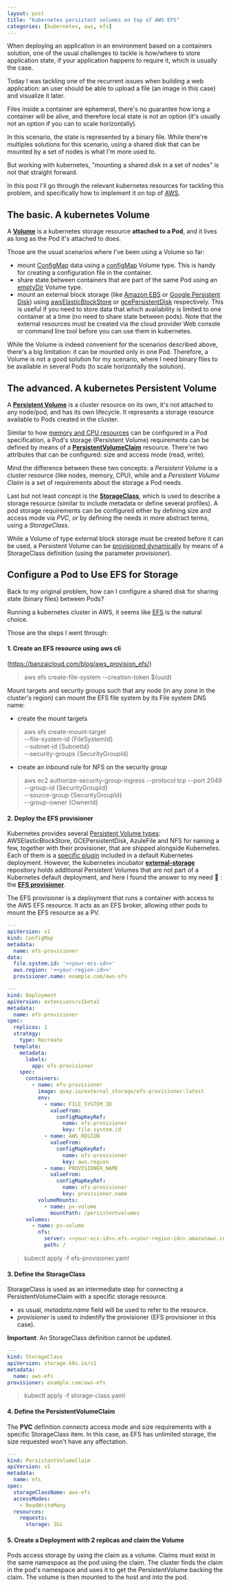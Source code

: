```yaml
---
layout: post
title: "Kubernetes persistent volumes on top of AWS EFS"
categories: [kubernetes, aws, efs]
---
```


When deploying an application in an environment based on a containers solution, one of the usual
challenges to tackle is how/where to store application state, if your application happens to
require it, which is usually the case.

Today I was tackling one of the recurrent issues when building a web application: an user should
be able to upload a file (an image in this case) and visualize it later.

Files inside a container are ephemeral, there's no guarantee how long a container will be alive,
and therefore local state is not an option (it's usually not an option if you can to scale
horizontally).

In this scenario, the state is represented by a binary file. While there're multiples solutions
for this scenario, using a shared disk that can be mounted by a set of nodes is what I'm more used to.

But working with kubernetes, "mounting a shared disk in a set of nodes" is not that straight forward.

In this post I'll go through the relevant kubernetes resources for tackling this problem, and specifically
how to implement it on top of [AWS](https://aws.amazon.com/).

## The basic. A kubernetes Volume

A [**Volume**](https://kubernetes.io/docs/concepts/storage/volumes/) is a kubernetes storage resource **attached
to a Pod**, and it lives as long as the Pod it's attached to does.

Those are the usual scenarios where I've been using a Volume so far:

- mount [ConfigMap](https://kubernetes.io/docs/tasks/configure-pod-container/configure-pod-configmap/) data
using a [configMap](https://kubernetes.io/docs/concepts/storage/volumes/#configmap) Volume type. This is handy
for creating a configuration file in the container.
- share state between containers that are part of the same Pod using an
[emptyDir](https://kubernetes.io/docs/concepts/storage/volumes/#emptydir) Volume type.
- mount an external block storage (like [Amazon EBS](https://aws.amazon.com/ebs/)
or [Google Persistent Disk](https://cloud.google.com/compute/docs/disks/)) using
[awsElasticBlockStore](https://kubernetes.io/docs/concepts/storage/volumes/#awselasticblockstore)
or [gcePersistentDisk](https://kubernetes.io/docs/concepts/storage/volumes/#gcepersistentdisk) respectively. This
is useful if you need to store data that which availability is limited to one container at a time (no need to share
state between pods). Note that the external resources must be created via the cloud provider Web console or
command line tool before you can use them in kubernetes.

While the Volume is indeed convenient for the scenarios described above, there's a big limitation:
it can be mounted only in one Pod. Therefore, a Volume is not a good solution for my scenario, where I
need binary files to be available in several Pods (to scale horizontally the solution).

## The advanced. A kubernetes Persistent Volume

A [**Persistent Volume**](https://kubernetes.io/docs/concepts/storage/persistent-volumes/) is a cluster
resource on its own, it's not attached to any node/pod, and has its own lifecycle. It represents
a storage resource available to Pods created in the cluster.

Similar to how [memory and CPU resources](https://kubernetes.io/docs/concepts/configuration/manage-compute-resources-container/)
can be configured in a Pod specification, a Pod's storage (Persistent Volume) requirements can be defined by
means of a [**PersistentVolumeClaim**](https://kubernetes.io/docs/concepts/storage/persistent-volumes/#persistentvolumeclaims)
resource. There're two attributes that can be configured: size and access mode (read, write).

Mind the difference between these two concepts: a *Persistent Volume* is a cluster resource (like nodes, memory, CPU),
while and a *Persistent Volume Claim* is a set of requirements about the storage a Pod needs.

Last but not least concept is the [**StorageClass**](https://kubernetes.io/docs/concepts/storage/storage-classes/),
which is used to describe a storage resource (similar to include metadata or define several profiles).
A pod storage requirements can be configured either by defining size and access mode via *PVC*, or by defining the
needs in more abstract terms, using a *StorageClass*.

While a Volume of type external block storage must be created before it can be used, a Persistent Volume can be
[provisioned dynamically](https://kubernetes.io/docs/concepts/storage/persistent-volumes/#provisioning) by means
of a StorageClass definition (using the parameter *provisioner*).

## Configure a Pod to Use EFS for Storage

Back to my original problem, how can I configure a shared disk for sharing state (binary files) between Pods?

Running a kubernetes cluster in AWS, it seems like [EFS](https://aws.amazon.com/efs/) is the natural choice.

Those are the steps I went through:

#### 1. Create an EFS resource using aws cli
(https://banzaicloud.com/blog/aws_provision_efs/)
> aws efs create-file-system --creation-token $(uuid)

Mount targets and security groups such that any node (in any zone in the cluster's region) can mount
the EFS file system by its File system DNS name:

- create the mount targets

> aws efs create-mount-target \
    --file-system-id {FileSystemId} \
    --subnet-id {SubnetId} \
    --security-groups {SecurityGroupId}

- create an inbound rule for NFS on the security group
> aws ec2 authorize-security-group-ingress --protocol tcp --port 2049 \
    --group-id {SecurityGroupId} \
    --source-group {SecurityGroupId} \
    --group-owner {OwnerId}

#### 2. Deploy the EFS provisioner

Kubernetes provides several
[Persistent Volume types](https://kubernetes.io/docs/concepts/storage/persistent-volumes/#types-of-persistent-volumes):
AWSElasticBlockStore, GCEPersistentDisk, AzuleFile and NFS for naming a few, together with their provisioner,
that are shipped alongside Kubernetes. Each of them is a
[specific plugin](https://github.com/kubernetes/kubernetes/tree/a8e8e891f29e83362636dfdbed3e8cf768ba1862/pkg/volume)
included in a default Kubernetes deployment.
However, the kubernetes incubator [**external-storage**](https://github.com/kubernetes-incubator/external-storage)
repository holds additional Persistent Volumes that are not part of a Kubernetes default deployment, and here I found the
answer to my need :dancer: : the [**EFS provisioner**](https://github.com/kubernetes-incubator/external-storage/tree/master/aws/efs).

The EFS provisioner is a deployment that runs a container with access to the AWS EFS resource. It acts as an EFS broker,
allowing other pods to mount the EFS resource as a PV.

```yaml
---
apiVersion: v1
kind: ConfigMap
metadata:
  name: efs-provisioner
data:
  file.system.id: '<<your-ecs-id>>'
  aws.region: '<<your-region-id>>'
  provisioner.name: example.com/aws-efs

---
kind: Deployment
apiVersion: extensions/v1beta1
metadata:
  name: efs-provisioner
spec:
  replicas: 1
  strategy:
    type: Recreate
  template:
    metadata:
      labels:
        app: efs-provisioner
    spec:
      containers:
        - name: efs-provisioner
          image: quay.io/external_storage/efs-provisioner:latest
          env:
            - name: FILE_SYSTEM_ID
              valueFrom:
                configMapKeyRef:
                  name: efs-provisioner
                  key: file.system.id
            - name: AWS_REGION
              valueFrom:
                configMapKeyRef:
                  name: efs-provisioner
                  key: aws.region
            - name: PROVISIONER_NAME
              valueFrom:
                configMapKeyRef:
                  name: efs-provisioner
                  key: provisioner.name
          volumeMounts:
            - name: pv-volume
              mountPath: /persistentvolumes
      volumes:
        - name: pv-volume
          nfs:
            server: <<your-ecs-id>>.efs.<<your-region-id>>.amazonaws.com
            path: /
```

> kubectl apply -f efs-provisioner.yaml

#### 3. Define the StorageClass
StorageClass is used as an intermediate step for connecting a PersistentVolumeClaim with a specific storage resource.
* as usual, *metadata.name* field will be used to refer to the resource.
* *provisioner* is used to indentify the provisioner (EFS provisioner in this case).

**Important**: An StorageClass definition cannot be updated.

```yaml
---
kind: StorageClass
apiVersion: storage.k8s.io/v1
metadata:
  name: aws-efs
provisioner: example.com/aws-efs
```

> kubectl apply -f storage-class.yaml

#### 4. Define the PersistentVolumeClaim

The **PVC** definition connects access mode and size requirements with a specific StorageClass item.
In this case, as EFS has unlimited storage, the size requested won't have any affectation.

```yaml
---
kind: PersistentVolumeClaim
apiVersion: v1
metadata:
  name: efs
spec:
  storageClassName: aws-efs
  accessModes:
    - ReadWriteMany
  resources:
    requests:
      storage: 1Gi
```

#### 5. Create a Deployment with 2 replicas and claim the Volume
Pods access storage by using the claim as a volume. Claims must exist in the same namespace as the pod using the claim.
The cluster finds the claim in the pod's namespace and uses it to get the PersistentVolume backing the claim.
The volume is then mounted to the host and into the pod.
